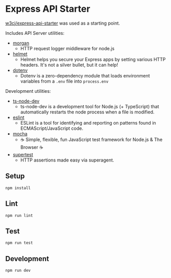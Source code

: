 # Express API Starter

[w3cj/express-api-starter](https://github.com/w3cj/express-api-starter) was used as a starting point.

Includes API Server utilities:

* [morgan](https://www.npmjs.com/package/morgan)
  * HTTP request logger middleware for node.js
* [helmet](https://www.npmjs.com/package/helmet)
  * Helmet helps you secure your Express apps by setting various HTTP headers. It's not a silver bullet, but it can help!
* [dotenv](https://www.npmjs.com/package/dotenv)
  * Dotenv is a zero-dependency module that loads environment variables from a `.env` file into `process.env`

Development utilities:

* [ts-node-dev](https://www.npmjs.com/package/ts-node-dev)
  * ts-node-dev is a development tool for Node.js (+ TypeScript) that automatically restarts the node process when a file is modified.
* [eslint](https://www.npmjs.com/package/eslint)
  * ESLint is a tool for identifying and reporting on patterns found in ECMAScript/JavaScript code.
* [mocha](https://www.npmjs.com/package/mocha)
  * ☕️ Simple, flexible, fun JavaScript test framework for Node.js & The Browser ☕️
* [supertest](https://www.npmjs.com/package/supertest)
  * HTTP assertions made easy via superagent.

## Setup

```console
npm install
```

## Lint

```console
npm run lint
```

## Test

```console
npm run test
```

## Development

```console
npm run dev
```
